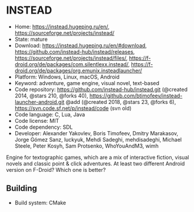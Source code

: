# INSTEAD

- Home: https://instead.hugeping.ru/en/, https://sourceforge.net/projects/instead/
- State: mature
- Download: https://instead.hugeping.ru/en/#download, https://github.com/instead-hub/instead/releases, https://sourceforge.net/projects/instead/files/, https://f-droid.org/de/packages/com.silentlexx.instead/, https://f-droid.org/de/packages/org.emunix.insteadlauncher/
- Platform: Windows, Linux, macOS, Android
- Keyword: adventure, game engine, visual novel, text-based
- Code repository: https://github.com/instead-hub/instead.git (@created 2014, @stars 210, @forks 40), https://github.com/btimofeev/instead-launcher-android.git @add (@created 2018, @stars 23, @forks 6), https://svn.code.sf.net/p/instead/code (svn old)
- Code language: C, Lua, Java
- Code license: MIT
- Code dependency: SDL
- Developer: Alexander Yakovlev, Boris Timofeev, Dmitry Marakasov, Jorge Gómez Sanz, luckyuk, Mehdi Sadeghi, mehdisadeghi, Michael Steele, Peter Kosyh, Sam Protsenko, WhoYouAndM3, wimh

Engine for textographic games, which are a mix of interactive fiction, visual novels and classic point & click adventures.
At least two different Android version on F-Droid? Which one is better?

## Building

- Build system: CMake
